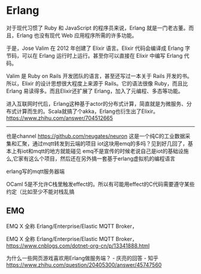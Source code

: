

# Erlang
对于现代习惯了 Ruby 和 JavaScript 的程序员来说，Erlang 就是一门老古董。而且，Erlang 也没有现代 Web 应用程序所需的许多功能。

于是，Jose Valim 在 2012 年创建了 Elixir 语言。Elixir 代码会编译成 Erlang 字节码，可以在 Erlang 运行时上运行。甚至你可以直接在 Elixir 中编写 Erlang 代码。


Valim 是 Ruby on Rails 开发团队的语言，甚至还写过一本关于 Rails 开发的书。所以，Elixir 的设计思想很大程度上来源于 Rails。它的语法很像 Ruby，而且比 Erlang 易读得多。而且Elixir还扩展了 Erlang，加入了元编程、多态等功能。


进入互联网时代后，Erlang这种基于actor的分布式计算，简直就是为微服务、分布式计算而生的。Scala就搞了个akka，Erlang也衍生出了Elixir。https://www.zhihu.com/answer/704512665





-----------------------------------------------------


也是channel
https://github.com/neugates/neuron
这是一个纯C的工业数据采集和汇聚，通过mqtt转发到云端的项目
iot这块用emq的多吗？见到好几回了，基本上有iot和mqtt的地方就能碰见
emq不是宣传的时候老说自己是iot的基础设施么,它家有这么个项目，然后还在另外搞一套基于erlang虚拟机的编程语言


erlang写的mqtt服务器端


OCaml 5是不允许C栈里触发effect的。所以有可能用effect的C代码需要遵守某些约定（比如至少不能对栈乱搞




## EMQ

EMQ X 全称 Erlang/Enterprise/Elastic MQTT Broker，


EMQ X 全称 Erlang/Enterprise/Elastic MQTT Broker，
https://www.cnblogs.com/dotnet-org-cn/p/13341888.html

为什么一些网页游戏喜欢用Erlang做服务端？ - 庆亮的回答 - 知乎
https://www.zhihu.com/question/20405300/answer/45747560







